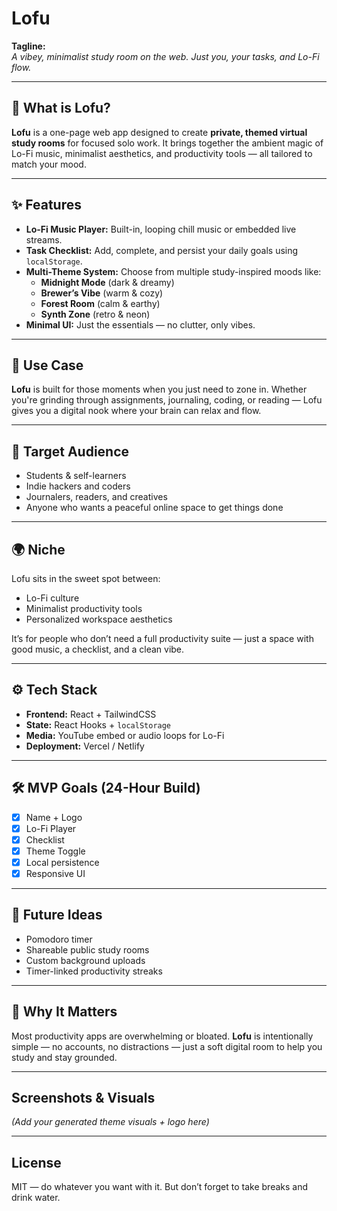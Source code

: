 # Lofu

**Tagline:**  
*A vibey, minimalist study room on the web. Just you, your tasks, and Lo-Fi flow.*

---

## 🧠 What is Lofu?

**Lofu** is a one-page web app designed to create **private, themed virtual study rooms** for focused solo work. It brings together the ambient magic of Lo-Fi music, minimalist aesthetics, and productivity tools — all tailored to match your mood.

---

## ✨ Features

- **Lo-Fi Music Player:** Built-in, looping chill music or embedded live streams.
- **Task Checklist:** Add, complete, and persist your daily goals using `localStorage`.
- **Multi-Theme System:** Choose from multiple study-inspired moods like:
  - **Midnight Mode** (dark & dreamy)
  - **Brewer’s Vibe** (warm & cozy)
  - **Forest Room** (calm & earthy)
  - **Synth Zone** (retro & neon)
- **Minimal UI:** Just the essentials — no clutter, only vibes.

---

## 🎯 Use Case

**Lofu** is built for those moments when you just need to zone in. Whether you're grinding through assignments, journaling, coding, or reading — Lofu gives you a digital nook where your brain can relax and flow.

---

## 🎯 Target Audience

- Students & self-learners
- Indie hackers and coders
- Journalers, readers, and creatives
- Anyone who wants a peaceful online space to get things done

---

## 🌍 Niche

Lofu sits in the sweet spot between:
- Lo-Fi culture
- Minimalist productivity tools
- Personalized workspace aesthetics

It’s for people who don’t need a full productivity suite — just a space with good music, a checklist, and a clean vibe.

---

## ⚙️ Tech Stack

- **Frontend:** React + TailwindCSS
- **State:** React Hooks + `localStorage`
- **Media:** YouTube embed or audio loops for Lo-Fi
- **Deployment:** Vercel / Netlify

---

## 🛠 MVP Goals (24-Hour Build)

- [x] Name + Logo
- [x] Lo-Fi Player
- [x] Checklist
- [x] Theme Toggle
- [x] Local persistence
- [x] Responsive UI

---

## 🚀 Future Ideas

- Pomodoro timer
- Shareable public study rooms
- Custom background uploads
- Timer-linked productivity streaks

---

## 💬 Why It Matters

Most productivity apps are overwhelming or bloated. **Lofu** is intentionally simple — no accounts, no distractions — just a soft digital room to help you study and stay grounded.

---

## Screenshots & Visuals

*(Add your generated theme visuals + logo here)*

---

## License

MIT — do whatever you want with it. But don’t forget to take breaks and drink water.